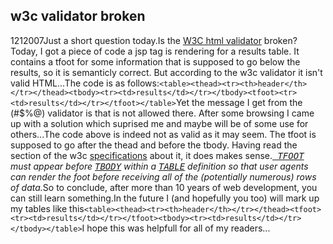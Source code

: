 <article><h2>w3c validator broken</h2><time><span class="day">12</span><span class="month">1</span><span class="year">2007</span></time>Just a short question today.Is the <a title="w3c html validator" href="http://validator.w3.org/">W3C html validator</a> broken? Today, I got a piece of code a jsp tag is rendering for a results table. It contains a tfoot for some information that is supposed to go below the results, so it is semanticly  correct. But according to the w3c validator it isn't valid HTML...<!--more-->The code is as follows:<code>&#60;table&#62;&#60;thead&#62;&#60;tr&#62;&#60;th&#62;header&#60;/th&#62;&#60;/tr&#62;&#60;/thead&#62;&#60;tbody&#62;&#60;tr&#62;&#60;td&#62;results&#60;/td&#62;&#60;/tr&#62;&#60;/tbody&#62;&#60;tfoot&#62;&#60;tr&#62;&#60;td&#62;results&#60;/td&#62;&#60;/tr&#62;&#60;/tfoot&#62;&#60;/table&#62;</code>Yet the message I get from the (#$%@) validator is that is not allowed there. After some browsing I came up with a solution which suprised me and maybe will be of some use for others...The code above is indeed not as valid as it may seem. The tfoot is supposed to go after the thead and before the tbody. Having read the section of the w3c <a title="table specification" href="http://www.w3.org/TR/html4/struct/tables.html">specifications</a> about it, it does makes sense.<em><a class="noxref" href="http://www.w3.org/TR/html4/struct/tables.html#edef-TFOOT"><samp class="einst"> TFOOT</samp></a> must appear before <a class="noxref" href="http://www.w3.org/TR/html4/struct/tables.html#edef-TBODY"><samp class="einst">TBODY</samp></a> within a <a class="noxref" href="http://www.w3.org/TR/html4/struct/tables.html#edef-TABLE"><samp class="einst">TABLE</samp></a> definition so that user agents can render the foot before receiving all of the (potentially numerous) rows of data.</em>So to conclude, after more than 10 years of web development, you can still learn something.In the future I (and hopefully you too) will mark up my tables like this<code>&#60;table&#62;&#60;thead&#62;&#60;tr&#62;&#60;th&#62;header&#60;/th&#62;&#60;/tr&#62;&#60;/thead&#62;&#60;tfoot&#62;&#60;tr&#62;&#60;td&#62;results&#60;/td&#62;&#60;/tr&#62;&#60;/tfoot&#62;&#60;tbody&#62;&#60;tr&#62;&#60;td&#62;results&#60;/td&#62;&#60;/tr&#62;&#60;/tbody&#62;&#60;/table&#62;</code>I hope this was helpfull for all of my readers...</article>